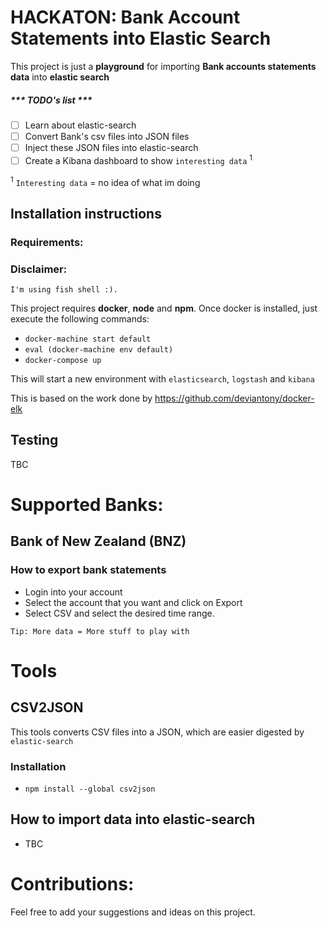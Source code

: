 # HACKATON: Bank Account Statements into Elastic Search
This project is just a **playground** for importing **Bank accounts statements data** into **elastic search**

##### *** TODO's list ***

- [ ] Learn about elastic-search
- [ ] Convert Bank's csv files into JSON files
- [ ] Inject these JSON files into elastic-search
- [ ] Create a Kibana dashboard to show `interesting data` <sup>1</sup>

<sup>1</sup> `Interesting data` = no idea of what im doing

## Installation instructions

### Requirements:

### Disclaimer:
`
I'm using fish shell :).
`

This project requires **docker**, **node** and **npm**. Once docker is installed, just execute the following commands:

- `docker-machine start default`
- `eval (docker-machine env default)`
- `docker-compose up`

This will start a new environment with `elasticsearch`, `logstash` and `kibana`

This is based on the work done by https://github.com/deviantony/docker-elk

## Testing

TBC

# Supported Banks:

## Bank of New Zealand (BNZ)

### How to export bank statements
- Login into your account
- Select the account that you want and click on Export
- Select CSV and select the desired time range.

`Tip: More data = More stuff to play with`

# Tools

## CSV2JSON

This tools converts CSV files into a JSON, which are easier digested by `elastic-search`

### Installation
- `npm install --global csv2json`

## How to import data into elastic-search
- TBC

# Contributions:
Feel free to add your suggestions and ideas on this project.
